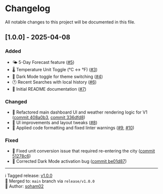 # Changelog

All notable changes to this project will be documented in this file.

## [1.0.0] - 2025-04-08
### Added
- 🌤️ 5-Day Forecast feature ([#5](https://github.com/soham02/EcommerceWebsite/pull/5))
- 🌡️ Temperature Unit Toggle (°C ↔ °F) ([#3](https://github.com/soham02/EcommerceWebsite/pull/3))
- 🌙 Dark Mode toggle for theme switching ([#4](https://github.com/soham02/EcommerceWebsite/pull/4))
- 🕐 Recent Searches with local history ([#6](https://github.com/soham02/EcommerceWebsite/pull/6))
- 📘 Initial README documentation ([#7](https://github.com/soham02/EcommerceWebsite/pull/7))

### Changed
- 🔧 Refactored main dashboard UI and weather rendering logic for V1 ([commit 408a0b3](https://github.com/soham02/EcommerceWebsite/commit/408a0b3), [commit 336dfd8](https://github.com/soham02/EcommerceWebsite/commit/336dfd8))
- 💅 UI improvements and layout tweaks ([#8](https://github.com/soham02/EcommerceWebsite/pull/8))
- 🧹 Applied code formatting and fixed linter warnings ([#9](https://github.com/soham02/EcommerceWebsite/pull/9), [#10](https://github.com/soham02/EcommerceWebsite/pull/10))

### Fixed
- 🐞 Fixed unit conversion issue that required re-entering the city ([commit 51278c6](https://github.com/soham02/EcommerceWebsite/commit/51278c6))
- 🌚 Corrected Dark Mode activation bug ([commit be01d87](https://github.com/soham02/EcommerceWebsite/commit/be01d87))

---

ℹ️ Tagged release: [v1.0.0](https://github.com/soham02/EcommerceWebsite/releases/tag/v1.0.0)  
📝 Merged to: `main` branch via `release/v1.0.0`  
👤 Author: [soham02](https://github.com/soham02)